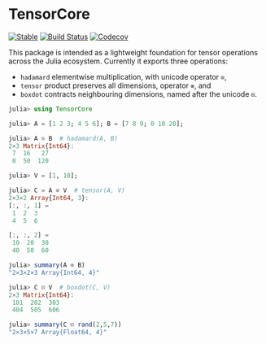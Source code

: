# TensorCore

[![Stable](https://img.shields.io/badge/docs-stable-blue.svg)](https://JuliaMath.github.io/TensorCore.jl/stable)
[![Build Status](https://travis-ci.com/JuliaMath/TensorCore.jl.svg?branch=master)](https://travis-ci.com/JuliaMath/TensorCore.jl)
[![Codecov](https://codecov.io/gh/JuliaMath/TensorCore.jl/branch/master/graph/badge.svg)](https://codecov.io/gh/JuliaMath/TensorCore.jl)

This package is intended as a lightweight foundation for tensor operations across the Julia ecosystem.
Currently it exports three operations:
* `hadamard` elementwise multiplication, with unicode operator `⊙`,
* `tensor` product preserves all dimensions, operator `⊗`, and
* `boxdot` contracts neighbouring dimensions, named after the unicode `⊡`.

```julia
julia> using TensorCore

julia> A = [1 2 3; 4 5 6]; B = [7 8 9; 0 10 20];

julia> A ⊙ B  # hadamard(A, B)
2×3 Matrix{Int64}:
 7  16   27
 0  50  120

julia> V = [1, 10];

julia> C = A ⊗ V  # tensor(A, V)
2×3×2 Array{Int64, 3}:
[:, :, 1] =
 1  2  3
 4  5  6

[:, :, 2] =
 10  20  30
 40  50  60

julia> summary(A ⊗ B)
"2×3×2×3 Array{Int64, 4}"

julia> C ⊡ V  # boxdot(C, V)
2×3 Matrix{Int64}:
 101  202  303
 404  505  606

julia> summary(C ⊡ rand(2,5,7))
"2×3×5×7 Array{Float64, 4}"
 ```
